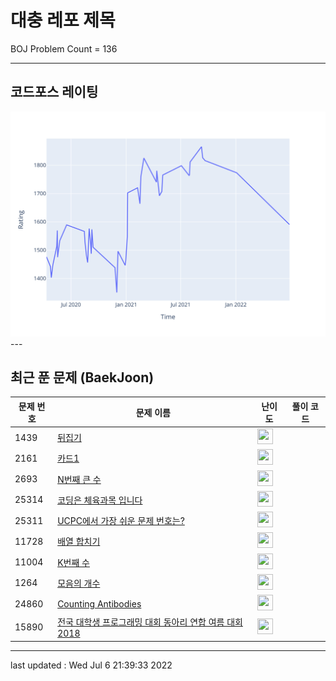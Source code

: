 # 대충 레포 제목

BOJ Problem Count = 136

---

## 코드포스 레이팅
[![Rating Graph](./cfStats.svg)](https://github.com/ingyu1008/Algorithm-Problem-Solving/blob/master/cfStats.html)---

## 최근 푼 문제 (BaekJoon)
| 문제 번호 | 문제 이름 | 난이도 | 풀이 코드 |
| --- | --- | --- | --- |
| 1439 | [뒤집기](https://www.acmicpc.net/problem/1439) | <img height="25px" width="25px=" src="https://static.solved.ac/tier_small/6.svg"/> |  |
| 2161 | [카드1](https://www.acmicpc.net/problem/2161) | <img height="25px" width="25px=" src="https://static.solved.ac/tier_small/6.svg"/> |  |
| 2693 | [N번째 큰 수](https://www.acmicpc.net/problem/2693) | <img height="25px" width="25px=" src="https://static.solved.ac/tier_small/6.svg"/> |  |
| 25314 | [코딩은 체육과목 입니다](https://www.acmicpc.net/problem/25314) | <img height="25px" width="25px=" src="https://static.solved.ac/tier_small/1.svg"/> |  |
| 25311 | [UCPC에서 가장 쉬운 문제 번호는?](https://www.acmicpc.net/problem/25311) | <img height="25px" width="25px=" src="https://static.solved.ac/tier_small/1.svg"/> |  |
| 11728 | [배열 합치기](https://www.acmicpc.net/problem/11728) | <img height="25px" width="25px=" src="https://static.solved.ac/tier_small/6.svg"/> |  |
| 11004 | [K번째 수](https://www.acmicpc.net/problem/11004) | <img height="25px" width="25px=" src="https://static.solved.ac/tier_small/6.svg"/> |  |
| 1264 | [모음의 개수](https://www.acmicpc.net/problem/1264) | <img height="25px" width="25px=" src="https://static.solved.ac/tier_small/2.svg"/> |  |
| 24860 | [Counting Antibodies](https://www.acmicpc.net/problem/24860) | <img height="25px" width="25px=" src="https://static.solved.ac/tier_small/1.svg"/> |  |
| 15890 | [전국 대학생 프로그래밍 대회 동아리 연합 여름 대회 2018](https://www.acmicpc.net/problem/15890) | <img height="25px" width="25px=" src="https://static.solved.ac/tier_small/0.svg"/> |  |


---

last updated : Wed Jul  6 21:39:33 2022

